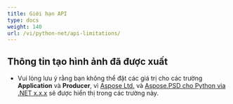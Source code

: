 ```yaml
---
title: Giới hạn API
type: docs
weight: 140
url: /vi/python-net/api-limitations/
---
```


## **Thông tin tạo hình ảnh đã được xuất**
- Vui lòng lưu ý rằng bạn không thể đặt các giá trị cho các trường **Application** và **Producer**, vì [Aspose Ltd.](https://www.aspose.com) và [Aspose.PSD cho Python via .NET x.x.x](https://products.aspose.com/psd/python-net) sẽ được hiển thị trong các trường này.
